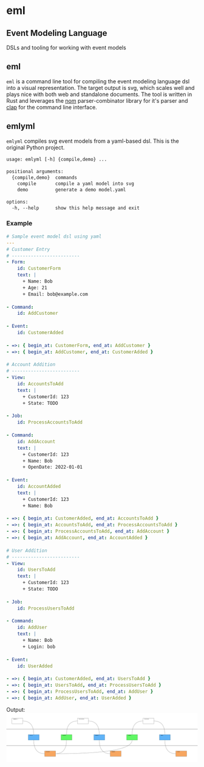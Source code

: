 # eml

## Event Modeling Language

DSLs and tooling for working with event models

## eml

`eml` is a command line tool for compiling the event modeling language dsl into
a visual representation. The target output is svg, which scales well and plays
nice with both web and standalone documents. The tool is written in Rust and
leverages the [nom](https://github.com/Geal/nom) parser-combinator library for
it's parser and [clap](https://github.com/clap-rs/clap) for the command line
interface.

## emlyml

`emlyml` compiles svg event models from a yaml-based dsl. This is the original
Python project.

```
usage: emlyml [-h] {compile,demo} ...

positional arguments:
  {compile,demo}  commands
    compile       compile a yaml model into svg
    demo          generate a demo model.yaml

options:
  -h, --help      show this help message and exit
```

### Example

```yaml
# Sample event model dsl using yaml
---
# Customer Entry
# -------------------------
- Form:
    id: CustomerForm
    text: |
      + Name: Bob
      + Age: 21
      + Email: bob@example.com

- Command:
    id: AddCustomer

- Event:
    id: CustomerAdded

- =>: { begin_at: CustomerForm, end_at: AddCustomer }
- =>: { begin_at: AddCustomer, end_at: CustomerAdded }

# Account Addition
# -------------------------
- View:
    id: AccountsToAdd
    text: |
      + CustomerId: 123
      + State: TODO

- Job:
    id: ProcessAccountsToAdd

- Command:
    id: AddAccount
    text: |
      + CustomerId: 123
      + Name: Bob
      + OpenDate: 2022-01-01

- Event:
    id: AccountAdded
    text: |
      + CustomerId: 123
      + Name: Bob

- =>: { begin_at: CustomerAdded, end_at: AccountsToAdd }
- =>: { begin_at: AccountsToAdd, end_at: ProcessAccountsToAdd }
- =>: { begin_at: ProcessAccountsToAdd, end_at: AddAccount }
- =>: { begin_at: AddAccount, end_at: AccountAdded }

# User Addition
# -------------------------
- View:
    id: UsersToAdd
    text: |
      + CustomerId: 123
      + State: TODO

- Job:
    id: ProcessUsersToAdd

- Command:
    id: AddUser
    text: |
      + Name: Bob
      + Login: bob

- Event:
    id: UserAdded

- =>: { begin_at: CustomerAdded, end_at: UsersToAdd }
- =>: { begin_at: UsersToAdd, end_at: ProcessUsersToAdd }
- =>: { begin_at: ProcessUsersToAdd, end_at: AddUser }
- =>: { begin_at: AddUser, end_at: UserAdded }
```

Output: ![examples/emlyml_python/model.svg](examples/emlyml_python/model.svg)
